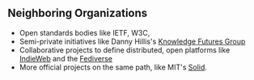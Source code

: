 ## Neighboring Organizations
- Open standards bodies like IETF, W3C, 
- Semi-private initiatives like Danny Hillis's [Knowledge Futures Group](https://www.knowledgefutures.org/) 
- Collaborative projects to define distributed, open platforms like [IndieWeb](https://indieweb.org/) and the [Fediverse](https://fediverse.party/)
- More official projects on the same path, like MIT's [Solid](https://solidproject.org/).
